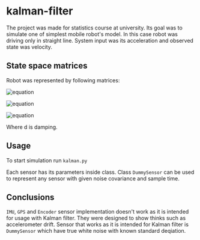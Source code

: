 # kalman-filter

The project was made for statistics course at university. Its goal was to simulate one of simplest
mobile robot's model. In this case robot was driving only in straight line. System input was its acceleration
and observed state was velocity.

## State space matrices

Robot was represented by following matrices:

<p align="center">

![equation](http://www.sciweavers.org/upload/Tex2Img_1591873499/render.png)


![equation](http://www.sciweavers.org/upload/Tex2Img_1591873525/render.png)


![equation](http://www.sciweavers.org/upload/Tex2Img_1591873545/render.png)

</p>


Where d is damping.

## Usage

To start simulation run `kalman.py`

Each sensor has its parameters inside class.
Class `DummySensor` can be used to represent any sensor with given noise covariance and sample time.

## Conclusions

`IMU`, `GPS` and `Encoder` sensor implementation doesn't work as it is intended for usage with Kalman filter.
They were designed to show thinks such as accelerometer drift. Sensor that works as it is intended for Kalman filter is `DummySensor` which have true white noise with known standard deqiation.
